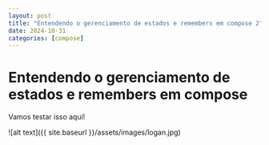 ```yaml
---
layout: post
title: "Entendendo o gerenciamento de estados e remembers em compose 2"
date: 2024-10-31
categories: [compose]
---
```


# Entendendo o gerenciamento de estados e remembers em compose

Vamos testar isso aqui!

![alt text]({{ site.baseurl }}/assets/images/logan.jpg)
